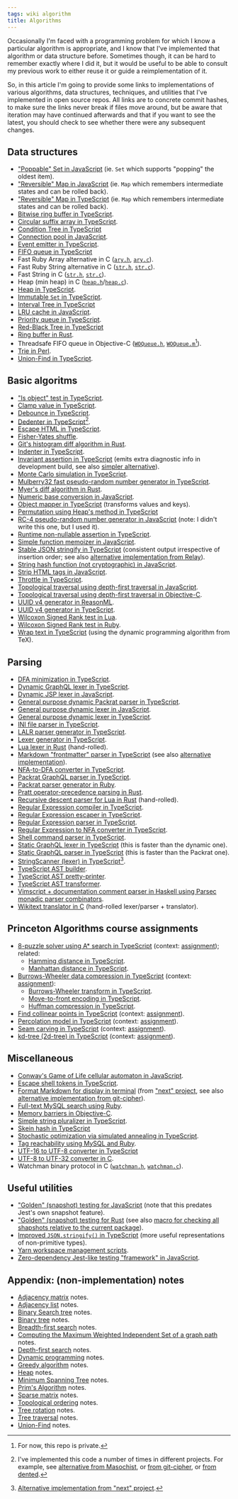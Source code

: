 ```yaml
---
tags: wiki algorithm
title: Algorithms
---
```


Occasionally I'm faced with a programming problem for which I know a particular algorithm is appropriate, and I know that I've implemented that algorithm or data structure before. Sometimes though, it can be hard to remember exactly where I did it, but it would be useful to be able to consult my previous work to either reuse it or guide a reimplementation of it.

So, in this article I'm going to provide some links to implementations of various algorithms, data structures, techniques, and utilities that I've implemented in open source repos. All links are to concrete commit hashes, to make sure the links never break if files move around, but be aware that iteration may have continued afterwards and that if you want to see the latest, you should check to see whether there were any subsequent changes.

## Data structures

-   ["Poppable" Set in JavaScript](https://github.com/wincent/masochist/blob/2872a7b46039c2ef708e47f214e94e5167a341b4/src/server/redis/RedisConnectionPool.js#L3-L10) (ie. `Set` which supports "popping" the oldest item).
-   ["Reversible" Map in JavaScript](https://github.com/liferay/liferay-frontend-projects/blob/8271bd2398fa26c4987cbd8426615bcb22ee1507/projects/npm-tools/packages/npm-scripts/src/jsp/ReversibleMap.js) (ie. `Map` which remembers intermediate states and can be rolled back).
-   ["Reversible" Map in TypeScript](https://github.com/wincent/masochist/blob/7062569bf698cc42ad9be02310751bdaf5d59d0e/packages/legacy/src/lexer/ReversibleMap.ts) (ie. `Map` which remembers intermediate states and can be rolled back).
-   [Bitwise ring buffer in TypeScript](https://github.com/wincent/algorithms/blob/8f1511cb40ea416234b21193fdc3b8323f666ba7/src/RingBuffer.ts).
-   [Circular suffix array in TypeScript](https://github.com/wincent/algorithms/blob/8f1511cb40ea416234b21193fdc3b8323f666ba7/src/CircularSuffixArray.ts).
-   [Condition Tree in TypeScript](https://github.com/wincent/masochist/blob/7062569bf698cc42ad9be02310751bdaf5d59d0e/packages/lexer/src/ConditionTree.ts)
-   [Connection pool in JavaScript](https://github.com/wincent/masochist/blob/2872a7b46039c2ef708e47f214e94e5167a341b4/src/server/redis/RedisConnectionPool.js#L12-L50).
-   [Event emitter in TypeScript](https://github.com/wincent/js/blob/7477dc15b134bb72210b860efa4d0bbc9e118fb8/packages/event-emitter/src/index.ts).
-   [FIFO queue in TypeScript](https://github.com/wincent/masochist/blob/7062569bf698cc42ad9be02310751bdaf5d59d0e/packages/common/src/Queue.ts)
-   Fast Ruby Array alternative in C ([`ary.h`](https://github.com/wincent/wikitext/blob/1c1ef9affa4633e6c169a9c1c8e9b2aee11c3679/ext/wikitext/ary.h), [`ary.c`](https://github.com/wincent/wikitext/blob/1c1ef9affa4633e6c169a9c1c8e9b2aee11c3679/ext/wikitext/ary.c)).
-   Fast Ruby String alternative in C ([`str.h`](https://github.com/wincent/wikitext/blob/1c1ef9affa4633e6c169a9c1c8e9b2aee11c3679/ext/wikitext/str.h), [`str.c`](https://github.com/wincent/wikitext/blob/1c1ef9affa4633e6c169a9c1c8e9b2aee11c3679/ext/wikitext/str.c)).
-   Fast String in C ([`str.h`](https://github.com/wincent/command-t/blob/459e9c6e7d5bd8f559bbf8101869d0c9e800b154/lua/wincent/commandt/lib/str.h), [`str.c`](https://github.com/wincent/command-t/blob/459e9c6e7d5bd8f559bbf8101869d0c9e800b154/lua/wincent/commandt/lib/str.c)).
-   Heap (min heap) in C ([`heap.h`](https://github.com/wincent/command-t/blob/459e9c6e7d5bd8f559bbf8101869d0c9e800b154/lua/wincent/commandt/lib/heap.h)/[`heap.c`](https://github.com/wincent/command-t/blob/459e9c6e7d5bd8f559bbf8101869d0c9e800b154/lua/wincent/commandt/lib/heap.c)).
-   [Heap in TypeScript](https://github.com/wincent/algorithms/blob/0eb10c7ddab759636eddf7d41c3f22c852691288/ts/src/Heap.ts).
-   [Immutable `Set` in TypeScript](https://github.com/wincent/js/blob/7477dc15b134bb72210b860efa4d0bbc9e118fb8/packages/frozen-set/src/index.ts).
-   [Interval Tree in TypeScript](https://github.com/wincent/masochist/blob/7062569bf698cc42ad9be02310751bdaf5d59d0e/packages/lexer/src/IntervalTree.ts)
-   [LRU cache in JavaScript](https://github.com/wincent/masochist/blob/2872a7b46039c2ef708e47f214e94e5167a341b4/src/common/LRUCache.js).
-   [Priority queue in TypeScript](https://github.com/wincent/algorithms/blob/0eb10c7ddab759636eddf7d41c3f22c852691288/ts/src/MinPQ.ts).
-   [Red-Black Tree in TypeScript](https://github.com/wincent/masochist/blob/7062569bf698cc42ad9be02310751bdaf5d59d0e/packages/lexer/src/RedBlackTree.ts)
-   [Ring buffer in Rust](https://github.com/wincent/docvim/blob/426bdaa38b2c9d6f71d27f2b52139d1292a9dafb/libs/docvim_diff/src/ring_buffer.rs).
-   Threadsafe FIFO queue in Objective-C ([`WOQueue.h`](https://github.com/wincent/WOCommon/blob/5d482f6e8e7b05b7982f8fc3ba85929c9ea65b6a/WOQueue.h), [`WOQueue.m`](https://github.com/wincent/WOCommon/blob/5d482f6e8e7b05b7982f8fc3ba85929c9ea65b6a/WOQueue.m)[^private]).
-   [Trie in Perl](https://github.com/git/git/blob/a6a323b31e2bcbac2518bddec71ea7ad558870eb/git-add--interactive.perl#L372-L434).
-   [Union-Find in TypeScript](https://github.com/wincent/algorithms/blob/b2be0a285a708b81973382f8d5de236ad1b069d4/src/UnionFind.ts).

[^private]: For now, this repo is private.

## Basic algoritms

-   ["Is object" test in TypeScript](https://github.com/wincent/js/blob/7477dc15b134bb72210b860efa4d0bbc9e118fb8/packages/is-object/src/index.ts).
-   [Clamp value in TypeScript](https://github.com/wincent/js/blob/7477dc15b134bb72210b860efa4d0bbc9e118fb8/packages/clamp/src/index.ts).
-   [Debounce in TypeScript](https://github.com/wincent/js/blob/7477dc15b134bb72210b860efa4d0bbc9e118fb8/packages/debounce/src/index.ts).
-   [Dedenter in TypeScript](https://github.com/wincent/js/blob/7477dc15b134bb72210b860efa4d0bbc9e118fb8/packages/dedent/src/index.ts)[^dedent].
-   [Escape HTML in TypeScript](https://github.com/wincent/js/blob/7477dc15b134bb72210b860efa4d0bbc9e118fb8/packages/escape-html/src/index.ts).
-   [Fisher-Yates shuffle](https://github.com/wincent/conway/blob/deeb4930a290821eeb42c18f78b5a3c7731ad947/life.js#L106-L121).
-   [Git's histogram diff algorithm in Rust](https://github.com/wincent/docvim/blob/426bdaa38b2c9d6f71d27f2b52139d1292a9dafb/libs/docvim_diff/src/histogram.rs).
-   [Indenter in TypeScript](https://github.com/wincent/js/tree/7477dc15b134bb72210b860efa4d0bbc9e118fb8/packages/indent).
-   [Invariant assertion in TypeScript](https://github.com/wincent/js/blob/7477dc15b134bb72210b860efa4d0bbc9e118fb8/packages/invariant/src/index.ts) (emits extra diagnostic info in development build, see also [simpler alternative](https://github.com/wincent/masochist/blob/7062569bf698cc42ad9be02310751bdaf5d59d0e/packages/common/src/invariant.ts)).
-   [Monte Carlo simulation in TypeScript](https://github.com/wincent/algorithms/blob/b2be0a285a708b81973382f8d5de236ad1b069d4/src/montecarlo.ts).
-   [Mulberry32 fast pseudo-random number generator in TypeScript](https://github.com/wincent/next/blob/490b78ec0dac0209703a04134978be445cbc2d17/src/util/mulberry32.ts).
-   [Myer's diff algorithm in Rust](https://github.com/wincent/docvim/blob/426bdaa38b2c9d6f71d27f2b52139d1292a9dafb/libs/docvim_diff/src/myers.rs).
-   [Numeric base conversion in JavaScript](https://github.com/wincent/hextrapolate/blob/dd2bd86d8269ea3af049d5881f47a817db1e2072/src/convert.js).
-   [Object mapper in TypeScript](https://github.com/wincent/masochist/blob/7062569bf698cc42ad9be02310751bdaf5d59d0e/packages/common/src/objectMap.ts) (transforms values and keys).
-   [Permutation using Heap's method in TypeScript](https://github.com/wincent/masochist/blob/7062569bf698cc42ad9be02310751bdaf5d59d0e/packages/legacy/src/lexer/permute.ts)
-   [RC-4 pseudo-random number generator in JavaScript](https://github.com/wincent/conway/blob/deeb4930a290821eeb42c18f78b5a3c7731ad947/seedrandom.js) (note: I didn't write this one, but I used it).
-   [Runtime non-nullable assertion in TypeScript](https://github.com/wincent/js/blob/7477dc15b134bb72210b860efa4d0bbc9e118fb8/packages/nullthrows/src/index.ts).
-   [Simple function memoizer in JavaScript](https://github.com/wincent/masochist/blob/2872a7b46039c2ef708e47f214e94e5167a341b4/src/common/memoize.js).
-   [Stable JSON stringify in TypeScript](https://github.com/wincent/js/blob/7477dc15b134bb72210b860efa4d0bbc9e118fb8/packages/stable-stringify/src/index.ts) (consistent output irrespective of insertion order; see also [alternative implementation from Relay](https://github.com/facebook/relay/blob/2a86be3e71cdc6511fa994e3de539f72070da1b4/src/query/stableStringify.js)).
-   [String hash function (not cryptographic) in JavaScript](https://github.com/wincent/masochist/blob/2872a7b46039c2ef708e47f214e94e5167a341b4/src/server/hashString.js).
-   [Strip HTML tags in JavaScript](https://github.com/wincent/masochist/blob/2872a7b46039c2ef708e47f214e94e5167a341b4/src/server/stripTags.js).
-   [Throttle in TypeScript](https://github.com/wincent/js/blob/7477dc15b134bb72210b860efa4d0bbc9e118fb8/packages/throttle/src/index.ts).
-   [Topological traversal using depth-first traversal in JavaScript](https://github.com/liferay/liferay-frontend-projects/blob/8271bd2398fa26c4987cbd8426615bcb22ee1507/projects/npm-tools/packages/npm-scripts/src/typescript/getTypeScriptBuildOrder.js).
-   [Topological traversal using depth-first traversal in Objective-C](https://github.com/wincent/fusion/blob/fc735b967cb3a546a1838a5994fe4d802df1928b/WOFPlugInManager.m#L190-L225).
-   [UUID v4 generator in ReasonML](https://github.com/wincent/next/blob/b651848bee15a69bb824b719b7c02071496546f6/src/uuid.re).
-   [UUID v4 generator in TypeScript](https://github.com/wincent/next/blob/490b78ec0dac0209703a04134978be445cbc2d17/src/util/UUID.ts).
-   [Wilcoxon Signed Rank test in Lua](https://github.com/wincent/command-t/blob/459e9c6e7d5bd8f559bbf8101869d0c9e800b154/lua/wincent/commandt/private/benchmark.lua#L149-L240).
-   [Wilcoxon Signed Rank test in Ruby](https://github.com/wincent/command-t/blob/459e9c6e7d5bd8f559bbf8101869d0c9e800b154/bin/benchmarks/matcher.rb#L57-L131).
-   [Wrap text in TypeScript](https://github.com/wincent/git-cipher/blob/bc6615f3e639c8c6bce65951d1988b2cd3e8b6fe/src/wrap.mts) (using the dynamic programming algorithm from TeX).

[^dedent]: I've implemented this code a number of times in different projects. For example, see [alternative from Masochist](https://github.com/wincent/masochist/blob/7062569bf698cc42ad9be02310751bdaf5d59d0e/packages/common/src/dedent.ts), or [from git-cipher](https://github.com/wincent/git-cipher/blob/bc6615f3e639c8c6bce65951d1988b2cd3e8b6fe/src/dedent.mts), or [from dented](https://github.com/wincent/dented/blob/30589659ddba073d44947bd1ec0118c02eefe76c/src/dedent.js).

## Parsing

-   [DFA minimization in TypeScript](https://github.com/wincent/masochist/blob/7062569bf698cc42ad9be02310751bdaf5d59d0e/packages/lexer/src/NFA/minimizeDFA.ts).
-   [Dynamic GraphQL lexer in TypeScript](https://github.com/wincent/masochist/blob/7062569bf698cc42ad9be02310751bdaf5d59d0e/packages/legacy/src/lexer/lex.ts).
-   [Dynamic JSP lexer in JavaScript](https://github.com/liferay/liferay-frontend-projects/blob/8271bd2398fa26c4987cbd8426615bcb22ee1507/projects/npm-tools/packages/npm-scripts/src/jsp/lex.js).
-   [General purpose dynamic Packrat parser in TypeScript](https://github.com/wincent/masochist/blob/7062569bf698cc42ad9be02310751bdaf5d59d0e/packages/legacy/src/parser/Parser.ts).
-   [General purpose dynamic lexer in JavaScript](https://github.com/liferay/liferay-frontend-projects/blob/8271bd2398fa26c4987cbd8426615bcb22ee1507/projects/npm-tools/packages/npm-scripts/src/jsp/Lexer.js).
-   [General purpose dynamic lexer in TypeScript](https://github.com/wincent/masochist/blob/7062569bf698cc42ad9be02310751bdaf5d59d0e/packages/legacy/src/lexer/Lexer.ts).
-   [INI file parser in TypeScript](https://github.com/wincent/next/blob/490b78ec0dac0209703a04134978be445cbc2d17/src/util/parseINI.ts).
-   [LALR parser generator in TypeScript](https://github.com/wincent/masochist/blob/7062569bf698cc42ad9be02310751bdaf5d59d0e/packages/parser/src/build.ts).
-   [Lexer generator in TypeScript](https://github.com/wincent/masochist/blob/7062569bf698cc42ad9be02310751bdaf5d59d0e/packages/lexer/src/build.ts).
-   [Lua lexer in Rust](https://github.com/wincent/docvim/blob/426bdaa38b2c9d6f71d27f2b52139d1292a9dafb/libs/docvim_lexer/src/lua.rs) (hand-rolled).
-   [Markdown "frontmatter" parser in TypeScript](https://github.com/wincent/next/blob/490b78ec0dac0209703a04134978be445cbc2d17/src/util/parseFrontmatter.ts) (see also [alternative implementation](https://github.com/wincent/unpack-content/blob/cc0525a69d6f8a3ea6cc90f427f68046dfcf56d2/src/index.js)).
-   [NFA-to-DFA converter in TypeScript](https://github.com/wincent/masochist/blob/7062569bf698cc42ad9be02310751bdaf5d59d0e/packages/lexer/src/NFA/NFAToDFA.ts).
-   [Packrat GraphQL parser in TypeScript](https://github.com/wincent/masochist/blob/7062569bf698cc42ad9be02310751bdaf5d59d0e/packages/legacy/src/parser/parse.ts).
-   [Packrat parser generator in Ruby](https://github.com/wincent/walrat).
-   [Pratt operator-precedence parsing in Rust](https://github.com/wincent/docvim/blob/426bdaa38b2c9d6f71d27f2b52139d1292a9dafb/libs/docvim_parser/src/lua.rs#L250-L281).
-   [Recursive descent parser for Lua in Rust](https://github.com/wincent/docvim/blob/426bdaa38b2c9d6f71d27f2b52139d1292a9dafb/libs/docvim_parser/src/lua.rs) (hand-rolled).
-   [Regular Expression compiler in TypeScript](https://github.com/wincent/masochist/blob/7062569bf698cc42ad9be02310751bdaf5d59d0e/packages/lexer/src/compileRegExp.ts).
-   [Regular Expression escaper in TypeScript](https://github.com/wincent/masochist/blob/7062569bf698cc42ad9be02310751bdaf5d59d0e/packages/common/src/escapeForRegExp.ts).
-   [Regular Expression parser in TypeScript](https://github.com/wincent/masochist/blob/7062569bf698cc42ad9be02310751bdaf5d59d0e/packages/lexer/src/RegExp/RegExpParser.ts).
-   [Regular Expression to NFA converter in TypeScript](https://github.com/wincent/masochist/blob/7062569bf698cc42ad9be02310751bdaf5d59d0e/packages/lexer/src/NFA/regExpToNFA.ts).
-   [Shell command parser in TypeScript](https://github.com/wincent/next/blob/490b78ec0dac0209703a04134978be445cbc2d17/src/util/parseShell.ts).
-   [Static GraphQL lexer in TypeScript](https://github.com/wincent/masochist/blob/7062569bf698cc42ad9be02310751bdaf5d59d0e/packages/lexer/src/lex.ts) (this is faster than the dynamic one).
-   [Static GraphQL parser in TypeScript](https://github.com/wincent/masochist/blob/7062569bf698cc42ad9be02310751bdaf5d59d0e/packages/parser/src/parseDocument.ts) (this is faster than the Packrat one).
-   [StringScanner (lexer) in TypeScript](https://github.com/wincent/masochist/blob/7062569bf698cc42ad9be02310751bdaf5d59d0e/packages/common/src/StringScanner.ts)[^scanner].
-   [TypeScript AST builder](https://github.com/wincent/masochist/blob/7062569bf698cc42ad9be02310751bdaf5d59d0e/packages/codegen/src/ast.ts).
-   [TypeScript AST pretty-printer](https://github.com/wincent/masochist/blob/7062569bf698cc42ad9be02310751bdaf5d59d0e/packages/codegen/src/print.ts).
-   [TypeScript AST transformer](https://github.com/wincent/masochist/blob/7062569bf698cc42ad9be02310751bdaf5d59d0e/packages/codegen/src/walk.ts).
-   [Vimscript + documentation comment parser in Haskell using Parsec monadic parser combinators](https://github.com/wincent/docvim/blob/621a4d30f17a9fda64cf6b37d4608cbe08bc72e3/lib/Text/Docvim/Parse.hs).
-   [Wikitext translator in C](https://github.com/wincent/wikitext/blob/1c1ef9affa4633e6c169a9c1c8e9b2aee11c3679/ext/wikitext/parser.c) (hand-rolled lexer/parser + translator).

[^scanner]: [Alternative implementation from "next" project](https://github.com/wincent/next/blob/490b78ec0dac0209703a04134978be445cbc2d17/src/util/StringScanner.ts).

## Princeton Algorithms course assignments

-   [8-puzzle solver using A\* search in TypeScript](https://github.com/wincent/algorithms/blob/0eb10c7ddab759636eddf7d41c3f22c852691288/ts/src/Solver.ts) (context: [assignment](https://coursera.cs.princeton.edu/algs4/assignments/8puzzle/specification.php)); related:
    -   [Hamming distance in TypeScript](https://github.com/wincent/algorithms/blob/0eb10c7ddab759636eddf7d41c3f22c852691288/ts/src/Board.ts#L46-L71).
    -   [Manhattan distance in TypeScript](https://github.com/wincent/algorithms/blob/0eb10c7ddab759636eddf7d41c3f22c852691288/ts/src/Board.ts#L46-L71).
-   [Burrows-Wheeler data compression in TypeScript](https://github.com/wincent/algorithms/tree/burrows-wheeler-solution) (context: [assignment](https://coursera.cs.princeton.edu/algs4/assignments/burrows/specification.php)):
    -   [Burrows-Wheeler transform in TypeScript](https://github.com/wincent/algorithms/blob/8f1511cb40ea416234b21193fdc3b8323f666ba7/src/BurrowsWheeler.ts).
    -   [Move-to-front encoding in TypeScript](https://github.com/wincent/algorithms/blob/8f1511cb40ea416234b21193fdc3b8323f666ba7/src/MoveToFront.ts).
    -   [Huffman compression in TypeScript](https://github.com/wincent/algorithms/blob/8f1511cb40ea416234b21193fdc3b8323f666ba7/src/Huffman.ts).
-   [Find collinear points in TypeScript](https://github.com/wincent/algorithms/blob/acc7e6bdc27061570770498c00f91f8e051afb1d/ts/src/FastCollinearPoints.ts) (context: [assignment](https://coursera.cs.princeton.edu/algs4/assignments/collinear/specification.php)).
-   [Percolation model in TypeScript](https://github.com/wincent/algorithms/blob/b2be0a285a708b81973382f8d5de236ad1b069d4/src/Percolation.ts) (context: [assignment](https://coursera.cs.princeton.edu/algs4/assignments/percolation/specification.php)).
-   [Seam carving in TypeScript](https://github.com/wincent/algorithms/blob/28b33ad9e080bb3184c0e1ca0e078f7c1865e470/SeamCarver.js) (context: [assignment](https://www.cs.princeton.edu/courses/archive/fall14/cos226/assignments/seamCarving.html)).
-   [kd-tree (2d-tree) in TypeScript](https://github.com/wincent/algorithms/blob/72c5d36cc179849a7c6a552cecd0e939cf13e74c/ts/src/KdTree.ts) (context: [assignment](https://coursera.cs.princeton.edu/algs4/assignments/kdtree/specification.php)).

## Miscellaneous

-   [Conway's Game of Life cellular automaton in JavaScript](https://github.com/wincent/conway/blob/deeb4930a290821eeb42c18f78b5a3c7731ad947/life.js).
-   [Escape shell tokens in TypeScript](https://github.com/wincent/git-cipher/blob/bc6615f3e639c8c6bce65951d1988b2cd3e8b6fe/src/shellEscape.mts).
-   [Format Markdown for display in terminal](https://github.com/wincent/next/blob/490b78ec0dac0209703a04134978be445cbc2d17/src/util/formatMarkdown.ts) (from ["next" project](https://github.com/wincent/next), see also [alternative implementation from git-cipher](https://github.com/wincent/git-cipher/blob/bc6615f3e639c8c6bce65951d1988b2cd3e8b6fe/src/markdown.mts)).
-   [Full-text MySQL search using Ruby](https://github.com/wincent/wincent-on-rails/blob/a6fc24eda8ce3a21013f2712f02a39dd09b778e2/app/models/needle.rb).
-   [Memory barriers in Objective-C](https://github.com/wincent/WOPublic/blob/5f090d2077e6c71961133baa20993f80ea303096/WOMemoryBarrier.h).
-   [Simple string pluralizer in TypeScript](https://github.com/wincent/algorithms/blob/8f1511cb40ea416234b21193fdc3b8323f666ba7/src/pluralize.ts).
-   [Skein hash in TypeScript](https://github.com/wincent/masochist/blob/7062569bf698cc42ad9be02310751bdaf5d59d0e/packages/legacy/src/parser/skein.ts)
-   [Stochastic optimization via simulated annealing in TypeScript](https://github.com/wincent/yak-layout/blob/dffb31e61576c3346a83aeb48afbc51ba49370a6/src/index.js#L865).
-   [Tag reachability using MySQL and Ruby](https://github.com/wincent/wincent-on-rails/blob/1b8d4aa8f3da1c0c8f7e5af23c6934d13f630930/app/models/tag.rb#L54-L104).
-   [UTF-16 to UTF-8 converter in TypeScript](https://github.com/wincent/masochist/blob/7062569bf698cc42ad9be02310751bdaf5d59d0e/packages/legacy/src/parser/utf8.ts)
-   [UTF-8 to UTF-32 converter in C](https://github.com/wincent/wikitext/blob/1c1ef9affa4633e6c169a9c1c8e9b2aee11c3679/ext/wikitext/parser.c#L298-L378).
-   Watchman binary protocol in C ([`watchman.h`](https://github.com/wincent/command-t/blob/459e9c6e7d5bd8f559bbf8101869d0c9e800b154/lua/wincent/commandt/lib/watchman.h), [`watchman.c`](https://github.com/wincent/command-t/blob/459e9c6e7d5bd8f559bbf8101869d0c9e800b154/lua/wincent/commandt/lib/watchman.c)).

## Useful utilities

-   ["Golden" (snapshot) testing for JavaScript](https://github.com/facebook/relay/blob/a0e8a6c0a106e448a31fcd701400a1d11b74a7e4/packages/react-relay/classic/tools/__mocks__/getGoldenMatchers.js) (note that this predates Jest's own snapshot feature).
-   ["Golden" (snapshot) testing for Rust](https://github.com/wincent/docvim/blob/426bdaa38b2c9d6f71d27f2b52139d1292a9dafb/libs/docvim_snapshot/src/lib.rs) (see also [macro for checking all shapshots relative to the current package](https://github.com/wincent/docvim/blob/426bdaa38b2c9d6f71d27f2b52139d1292a9dafb/libs/docvim_macros/src/lib.rs)).
-   [Improved `JSON.stringify()` in TypeScript](https://github.com/wincent/git-cipher/blob/bc6615f3e639c8c6bce65951d1988b2cd3e8b6fe/src/stringify.mts) (more useful representations of non-primitive types).
-   [Yarn workspace management scripts](https://github.com/wincent/js/tree/7477dc15b134bb72210b860efa4d0bbc9e118fb8/packages/workspace-scripts/src).
-   [Zero-dependency Jest-like testing "framework" in JavaScript](https://github.com/wincent/jost/blob/09450b8a15538e09fbaebab718f29909d4267a61/src/index.js).

## Appendix: (non-implementation) notes

-   [Adjacency matrix](./Adjacency_matrix) notes.
-   [Adjacency list](./Adjacency_list) notes.
-   [Binary Search tree](./Binary_Search_Tree) notes.
-   [Binary tree](./Binary_tree) notes.
-   [Breadth-first search](./Breadth-first_search) notes.
-   [Computing the Maximum Weighted Independent Set of a graph path](./Computing_the_Maximum_Weighted_Independent_Set_of_a_graph_path) notes.
-   [Depth-first search](./Depth_first_search) notes.
-   [Dynamic programming](./Dynamic_programming) notes.
-   [Greedy algorithm](./Greedy_algorithm) notes.
-   [Heap](./Heap) notes.
-   [Minimum Spanning Tree](./Minimum_Spanning_Tree) notes.
-   [Prim's Algorithm](./Prim's_Algorithm) notes.
-   [Sparse matrix](./Sparse_matrix) notes.
-   [Topological ordering](./Topological_ordering) notes.
-   [Tree rotation](./Tree_rotations) notes.
-   [Tree traversal](./Tree_traversal) notes.
-   [Union-Find](./Union-Find) notes.
